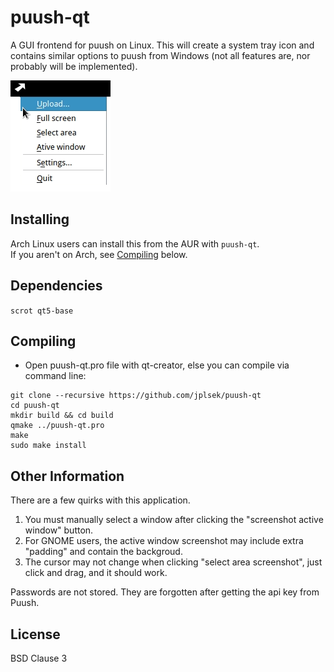 puush-qt
========
A GUI frontend for puush on Linux. This will create a system tray icon and contains similar options to puush from Windows (not all features are, nor probably will be implemented).

![Screenshot](screenshot.png)

## Installing
Arch Linux users can install this from the AUR with `puush-qt`.  
If you aren't on Arch, see [Compiling](#compiling) below.

## Dependencies
`scrot qt5-base`

## Compiling
* Open puush-qt.pro file with qt-creator, else you can compile via command line:

```
git clone --recursive https://github.com/jplsek/puush-qt  
cd puush-qt  
mkdir build && cd build  
qmake ../puush-qt.pro  
make  
sudo make install
```

## Other Information
There are a few quirks with this application.  
1. You must manually select a window after clicking the "screenshot active window" button.  
2. For GNOME users, the active window screenshot may include extra "padding" and contain the backgroud.  
3. The cursor may not change when clicking "select area screenshot", just  click and drag, and it should work.

Passwords are not stored. They are forgotten after getting the api key from Puush.

## License
BSD Clause 3
